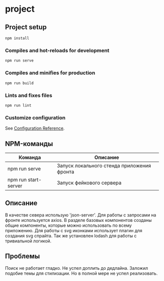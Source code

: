 # project

## Project setup
```
npm install
```

### Compiles and hot-reloads for development
```
npm run serve
```

### Compiles and minifies for production
```
npm run build
```

### Lints and fixes files
```
npm run lint
```

### Customize configuration
See [Configuration Reference](https://cli.vuejs.org/config/).


## NPM-команды

| Команда              | Описание                                                        |
| -------------------  | --------------------------------------------------------------- |
| npm run serve  | Запуск локального стенда приложения фронта
| npm run start-server | Запуск фейкового сервера

## Описание

В качестве севера использую 'json-server'. Для работы с запросами на фронте используется axios.
В разделе базовых компонентов созданы общие компоненты, которые можно использовать по всему приложению.
Для работы с svg иконками использует плагин для создания svg спрайта.
Так же установлен lodash для работы с тривиальной логикой.


## Проблемы
Поиск не работает гладко. Не успел доплить до дедлайна.
Заложил подобие темы для стилизации. Но в полной мере не успел реализовать.
